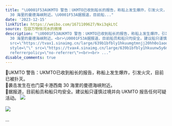 ```yaml
---
title: "\U0001F53AUKMTO 警告：UKMTO已收到船长的报告，称船上发生爆炸，引发火灾，目前已被扑灭。\U0001F53A袭击发生在也门莫卡港西南
  30 海里的曼德海峡附近。\U0001F53A据报道，目前船..."
date: '2023-12-15'
linkTitle: https://weibo.com/1671109627/Nxi3qkLtC
source: 包容万物恒河水的微博
description: "\U0001F53AUKMTO 警告：UKMTO已收到船长的报告，称船上发生爆炸，引发火灾，目前已被扑灭。<br>\U0001F53A袭击发生在也门莫卡港西南
  30 海里的曼德海峡附近。<br>\U0001F53A据报道，目前船员和船只均安全。建议船只谨慎过境并向 UKMTO 报告任何可疑活动。 <img style=\"\"
  src=\"https://tvax1.sinaimg.cn/large/639b1bfbly1hkuumgtmnjj20hh0o1aod.jpg\" referrerpolicy=\"no-referrer\"><br><br><img
  style=\"\" src=\"https://tvax4.sinaimg.cn/large/639b1bfbly1hkuunw5y6mj20hk0nsdtg.jpg\"
  referrerpolicy=\"no-referrer\"><br><br> ..."
disable_comments: true
---
```

🔺UKMTO 警告：UKMTO已收到船长的报告，称船上发生爆炸，引发火灾，目前已被扑灭。<br>🔺袭击发生在也门莫卡港西南 30 海里的曼德海峡附近。<br>🔺据报道，目前船员和船只均安全。建议船只谨慎过境并向 UKMTO 报告任何可疑活动。 <img style="" src="https://tvax1.sinaimg.cn/large/639b1bfbly1hkuumgtmnjj20hh0o1aod.jpg" referrerpolicy="no-referrer"><br><br><img style="" src="https://tvax4.sinaimg.cn/large/639b1bfbly1hkuunw5y6mj20hk0nsdtg.jpg" referrerpolicy="no-referrer"><br><br> ...
